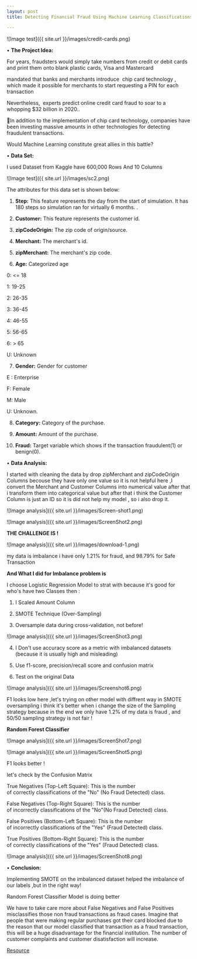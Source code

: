 ```yaml
---
layout: post
title: Detecting Financial Fraud Using Machine Learning Classifications Models.

---
```


![Image test]({{ site.url }}/images/credit-cards.png)





•	**The Project Idea:**


For years, fraudsters would simply take numbers from credit or debit cards and print them onto blank plastic cards, Visa and Mastercard 


mandated that banks and merchants introduce  chip card technology , which made it possible for merchants to start requesting a PIN for each transaction


Nevertheless,  experts predict online credit card fraud to soar to a whopping $32 billion in 2020.. 


In addition to the implementation of chip card technology, companies have been investing massive amounts in other technologies for detecting fraudulent transactions.


Would Machine Learning constitute great allies in this battle?



•	**Data Set:**



I used Dataset from Kaggle have 600,000 Rows And 10 Columns 



![Image test]({{ site.url }}/images/sc2.png)


 The attributes for this data set is shown below:


1.	**Step:** This feature represents the day from the start of simulation. It has 180 steps so simulation ran for virtually 6 months.
.

2.  **Customer:** This feature represents the customer id.

3.	**zipCodeOrigin:** The zip code of origin/source.

4.	**Merchant:** The merchant's id.

5.	**zipMerchant:** The merchant's zip code.

6.	**Age:** Categorized age

0: <= 18

1: 19-25

2: 26-35

3: 36-45

4: 46-55

5: 56-65

6: > 65

U: Unknown



7.  **Gender:** Gender for customer

E : Enterprise

F: Female

M: Male

U: Unknown.


8.	**Category:** Category of the purchase.

9.	**Amount:** Amount of the purchase.

10.	**Fraud:** Target variable which shows if the transaction fraudulent(1) or benign(0).





•	**Data Analysis:**

I started with cleaning the data by drop zipMerchant and zipCodeOrigin Columns becouse they have only one value so it is not helpful here 
,I convert the Merchant and Customer Columns into numerical value after that i transform them into categorical value
but after that i think the Customer Column is just an ID so it is did not help my model , so i also drop it.


![Image analysis]({{ site.url }}/images/Screen-shot1.png)


![Image analysis]({{ site.url }}/images/ScreenShot2.png)



**THE CHALLENGE IS !**


 ![Image analysis]({{ site.url }}/images/download-1.png)



my data is imbalance i have only 1.21% for fraud, and 98.79% for Safe Transaction
 
 **And What I did for Imbalance problem is**
 
 I choose Logistic Regression Model to strat with because it's good for who's have two Classes
 then :

 1. I Scaled Amount Column 

2. SMOTE Technique (Over-Sampling)

3. Oversample data during cross-validation, not before!



![Image analysis]({{ site.url }}/images/ScreenShot3.png)

4. I Don't use accuracy score as a metric with imbalanced datasets (because it is usually high and misleading)

5. Use f1-score, precision/recall score and confusion matrix

6. Test on the original Data


![Image analysis]({{ site.url }}/images/Screenshot6.png)



F1 looks low here ,let's trying on other model with diffrent way in SMOTE oversampling 
i think it's better when i change the size of the Sampling strategy 
because in the end we only have 1.2% of my data is fraud , and 50/50 sampling strategy is not fair !



**Random Forest Classifier**



![Image analysis]({{ site.url }}/images/ScreenShot7.png)


![Image analysis]({{ site.url }}/images/ScreenShot5.png)

F1 looks better ! 

let's check by the Confusion Matrix


True Negatives (Top-Left Square): This is the number of correctly classifications of the "No" (No Fraud Detected) class.



False Negatives (Top-Right Square): This is the number of incorrectly classifications of the "No"(No Fraud Detected) class.



False Positives (Bottom-Left Square): This is the number of incorrectly classifications of the "Yes" (Fraud Detected) class.



True Positives (Bottom-Right Square): This is the number of correctly classifications of the "Yes" (Fraud Detected) class.




![Image analysis]({{ site.url }}/images/ScreenShot8.png)



•	**Conclusion:**

Implementing SMOTE on the imbalanced dataset helped the imbalance of our labels ,but in the right way!

Random Forest Classifier Model is doing better  

We have to take care more about False Negatives and False Positives misclassifies those non fraud transactions as fraud cases. 
Imagine that people that were making regular purchases got their card blocked due to the reason that our model classified that transaction as a fraud transaction,
this will be a huge disadvantage for the financial institution.
The number of customer complaints and customer disatisfaction will increase. 





[Resource](https://rstudio-pubs-static.s3.amazonaws.com/448728_e9ddde25fb0242b38e9d05f2b007ec21.html)